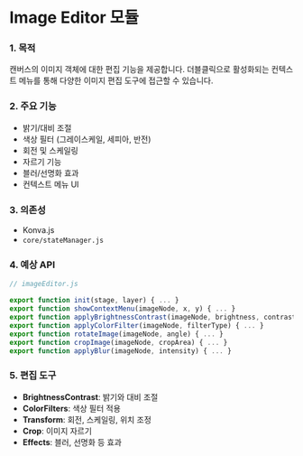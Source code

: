 # Image Editor 모듈

### 1. 목적
캔버스의 이미지 객체에 대한 편집 기능을 제공합니다. 더블클릭으로 활성화되는 컨텍스트 메뉴를 통해 다양한 이미지 편집 도구에 접근할 수 있습니다.

### 2. 주요 기능
- 밝기/대비 조절
- 색상 필터 (그레이스케일, 세피아, 반전)
- 회전 및 스케일링
- 자르기 기능
- 블러/선명화 효과
- 컨텍스트 메뉴 UI

### 3. 의존성
- Konva.js
- `core/stateManager.js`

### 4. 예상 API

```javascript
// imageEditor.js

export function init(stage, layer) { ... }
export function showContextMenu(imageNode, x, y) { ... }
export function applyBrightnessContrast(imageNode, brightness, contrast) { ... }
export function applyColorFilter(imageNode, filterType) { ... }
export function rotateImage(imageNode, angle) { ... }
export function cropImage(imageNode, cropArea) { ... }
export function applyBlur(imageNode, intensity) { ... }
```

### 5. 편집 도구
- **BrightnessContrast**: 밝기와 대비 조절
- **ColorFilters**: 색상 필터 적용 
- **Transform**: 회전, 스케일링, 위치 조정
- **Crop**: 이미지 자르기
- **Effects**: 블러, 선명화 등 효과